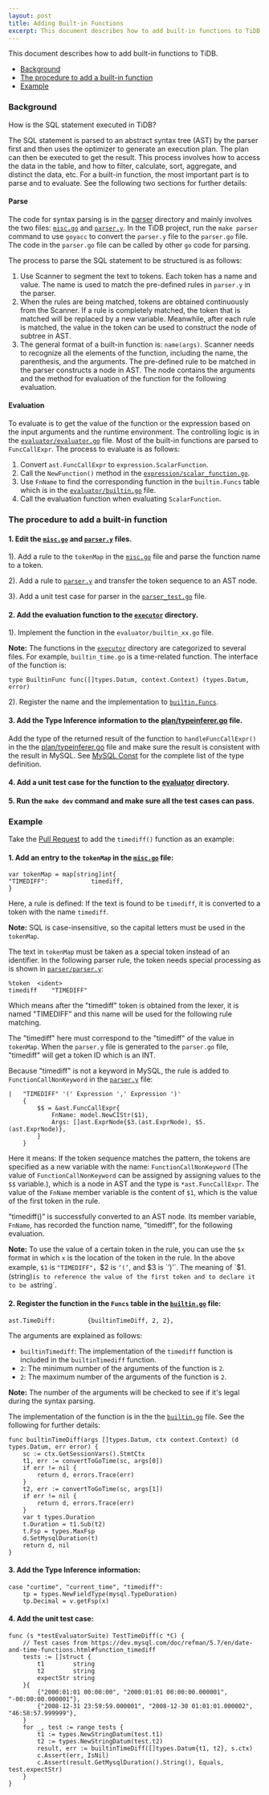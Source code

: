 ```yaml
---
layout: post
title: Adding Built-in Functions
excerpt: This document describes how to add built-in functions to TiDB.
---
```


This document describes how to add built-in functions to TiDB. 

+ [Background](#background)
+ [The procedure to add a built-in function](#the-procedure-to-add-a-built-in-function)
+ [Example](#example)

### Background

How is the SQL statement executed in TiDB?

The SQL statement is parsed to an abstract syntax tree (AST) by the parser first and then uses the optimizer to generate an execution plan. The plan can then be executed to get the result. This process involves how to access the data in the table, and how to filter, calculate, sort, aggregate, and distinct the data, etc. For a built-in function, the most important part is to parse and to evaluate. See the following two sections for further details:

#### Parse
The code for syntax parsing is in the [parser](https://github.com/pingcap/tidb/tree/master/parser) directory and mainly involves the two files: [`misc.go`](https://github.com/pingcap/tidb/blob/master/parser/misc.go) and [`parser.y`](https://github.com/pingcap/tidb/blob/master/parser/parser.y). In the TiDB project, run the `make parser` command to use `goyacc` to convert the `parser.y` file to the `parser.go` file. The code in the `parser.go` file can be called by other `go` code for parsing.

The process to parse the SQL statement to be structured is as follows:

1. Use Scanner to segment the text to tokens. Each token has a name and value. The name is used to match the pre-defined rules in `parser.y` in the parser. 
2. When the rules are being matched, tokens are obtained continuously from the Scanner. If a rule is completely matched, the token that is matched will be replaced by a new variable. Meanwhile, after each rule is matched, the value in the token can be used to construct the node of subtree in AST. 
3. The general format of a built-in function is: `name(args)`. Scanner needs to recognize all the elements of the function, including the name, the parenthesis, and the arguments. The pre-defined rule to be matched in the parser constructs a node in AST. The node contains the arguments and the method for evaluation of the function for the following evaluation.

#### Evaluation

To evaluate is to get the value of the function or the expression based on the input arguments and the runtime environment. The controlling logic is in the [`evaluator/evaluator.go`](https://github.com/pingcap/tidb/blob/master/evaluator/evaluator.go) file. Most of the built-in functions are parsed to `FuncCallExpr`. The process to evaluate is as follows:

1. Convert `ast.FuncCallExpr` to `expression.ScalarFunction`.
2. Call the `NewFunction()` method in the [`expression/scalar_function.go`](https://github.com/pingcap/tidb/blob/master/expression/scalar_function.go).
3. Use `FnName` to find the corresponding function in the `builtin.Funcs` table which is in the [`evaluator/builtin.go`](https://github.com/pingcap/tidb/blob/master/evaluator/builtin.go) file.
4. Call the evaluation function when evaluating `ScalarFunction`.

### The procedure to add a built-in function

#### 1. Edit the [`misc.go`](https://github.com/pingcap/tidb/blob/master/parser/misc.go) and [`parser.y`](https://github.com/pingcap/tidb/blob/master/parser/parser.y) files.

1).  Add a rule to the `tokenMap` in the [`misc.go`](https://github.com/pingcap/tidb/blob/master/parser/misc.go) file and parse the function name to a token.

2).  Add a rule to [`parser.y`](https://github.com/pingcap/tidb/blob/master/parser/parser.y) and transfer the token sequence to an AST node.

3).  Add a unit test case for parser in the [`parser_test.go`](https://github.com/pingcap/tidb/blob/master/parser/parser_test.go) file.
  
#### 2. Add the evaluation function to the [`executor`](https://github.com/pingcap/tidb/tree/master/executor) directory.

1). Implement the function in the `evaluator/builtin_xx.go` file. 
	
**Note:** The functions in the [`executor`](https://github.com/pingcap/tidb/tree/master/executor) directory are categorized to several files. For example, `builtin_time.go` is a time-related function. The interface of the function is:
		
```
type BuiltinFunc func([]types.Datum, context.Context) (types.Datum, error)
```
	
2). Register the name and the implementation to [`builtin.Funcs`](https://github.com/pingcap/tidb/blob/master/evaluator/builtin.go#L43).
  
#### 3. Add the Type Inference information to the [plan/typeinferer.go](https://github.com/pingcap/tidb/blob/master/plan/typeinferer.go) file. 
Add the type of the returned result of the function to `handleFuncCallExpr()` in the the [plan/typeinferer.go](https://github.com/pingcap/tidb/blob/master/plan/typeinferer.go) file and make sure the result is consistent with the result in MySQL. See [MySQL Const](https://github.com/pingcap/tidb/blob/master/mysql/type.go#L17) for the complete list of the type definition.

#### 4. Add a unit test case for the function to the [evaluator](https://github.com/pingcap/tidb/tree/master/evaluator) directory.
#### 5. Run the `make dev` command and make sure all the test cases can pass.

### Example

Take the [Pull Request](https://github.com/pingcap/tidb/pull/2249) to add the `timediff()` function as an example:

#### 1. Add an entry to the `tokenMap` in the [`misc.go`](https://github.com/pingcap/tidb/blob/master/parser/misc.go) file: 
	
```	
var tokenMap = map[string]int{
"TIMEDIFF":            timediff,
}
```
	
Here, a rule is defined: If the text is found to be `timediff`, it is converted to a token with the name `timediff`. 

**Note:** SQL is case-insensitive, so the capital letters must be used in the `tokenMap`. 

The text in `tokenMap` must be taken as a special token instead of an identifier. In the following parser rule, the token needs special processing as is shown in [`parser/parser.y`](https://github.com/pingcap/tidb/blob/master/parser/parser.y):
	
```
%token	<ident>
timediff	"TIMEDIFF"	
```
	
Which means after the "timediff" token is obtained from the lexer, it is named "TIMEDIFF” and this name will be used for the following rule matching.

The "timediff" here must correspond to the "timediff" of the value in `tokenMap`. When the `parser.y` file is generated to the `parser.go` file, "timediff" will get a token ID which is an INT.
	
Because "timediff" is not a keyword in MySQL, the rule is added to `FunctionCallNonKeyword` in the [`parser.y`](https://github.com/pingcap/tidb/blob/master/parser/parser.y) file:
	
```	
|	"TIMEDIFF" '(' Expression ',' Expression ')'
	{
		$$ = &ast.FuncCallExpr{
			FnName: model.NewCIStr($1),
			Args: []ast.ExprNode{$3.(ast.ExprNode), $5.(ast.ExprNode)},
		}
	}		
```
	
Here it means: If the token sequence matches the pattern, the tokens are specified as a new variable with the name: `FunctionCallNonKeyword` (The value of `FunctionCallNonKeyword` can be assigned by assigning values to the `$$` variable.), which is a node in AST and the type is `*ast.FuncCallExpr`. The value of the `FnName` member variable is the content of `$1`, which is the value of the first token in the rule.
	
"timediff()” is successfully converted to an AST node. Its member variable, `FnName`, has recorded the function name, ”timediff”, for the following evaluation.

**Note:** To use the value of a certain token in the rule, you can use the `$x` format in which `x` is the location of the token in the rule. In the above example, `$1` is `"TIMEDIFF"`，$2 is `’(’`, and $3 is `’)’`. The meaning of `$1.(string)` is to reference the value of the first token and to declare it to be a `string`.

#### 2. Register the function in the `Funcs` table in the [`builtin.go`](https://github.com/pingcap/tidb/blob/master/evaluator/builtin.go) file:

```
ast.TimeDiff:         {builtinTimeDiff, 2, 2},	
```
	
The arguments are explained as follows:

+ `builtinTimediff`: The implementation of the `timediff` function is included in the `builtinTimediff` function.
+ `2`: The minimum number of the arguments of the function is `2`.
+ `2`: The maximum number of the arguments of the function is `2`. 

**Note:** The number of the arguments will be checked to see if it's legal during the syntax parsing.

The implementation of the function is in the the [`builtin.go`](https://github.com/pingcap/tidb/blob/master/evaluator/builtin.go) file. See the following for further details:
	
```	
func builtinTimeDiff(args []types.Datum, ctx context.Context) (d types.Datum, err error) {
	sc := ctx.GetSessionVars().StmtCtx
	t1, err := convertToGoTime(sc, args[0])
	if err != nil {
		return d, errors.Trace(err)
	}
	t2, err := convertToGoTime(sc, args[1])
	if err != nil {
		return d, errors.Trace(err)
	}
	var t types.Duration
	t.Duration = t1.Sub(t2)
	t.Fsp = types.MaxFsp
	d.SetMysqlDuration(t)
	return d, nil
}	
```
	
#### 3. Add the Type Inference information:

```	
case "curtime", "current_time", "timediff":
    tp = types.NewFieldType(mysql.TypeDuration)
    tp.Decimal = v.getFsp(x)	    
```

#### 4. Add the unit test case:

```	
func (s *testEvaluatorSuite) TestTimeDiff(c *C) {
	// Test cases from https://dev.mysql.com/doc/refman/5.7/en/date-and-time-functions.html#function_timediff
	tests := []struct {
		t1        string
		t2        string
		expectStr string
	}{
		{"2000:01:01 00:00:00", "2000:01:01 00:00:00.000001", "-00:00:00.000001"},
		{"2008-12-31 23:59:59.000001", "2008-12-30 01:01:01.000002", "46:58:57.999999"},
	}
	for _, test := range tests {
		t1 := types.NewStringDatum(test.t1)
		t2 := types.NewStringDatum(test.t2)
		result, err := builtinTimeDiff([]types.Datum{t1, t2}, s.ctx)
		c.Assert(err, IsNil)
		c.Assert(result.GetMysqlDuration().String(), Equals, test.expectStr)
	}
}	
```
